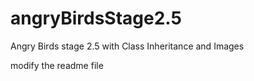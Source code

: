 # angryBirdsStage2.5
Angry Birds stage 2.5 with Class Inheritance and Images

modify the readme file